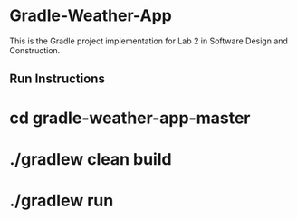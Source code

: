 # Gradle-Weather-App
This is the Gradle project implementation for Lab 2 in Software Design and Construction.

## Run Instructions
# cd gradle-weather-app-master
# ./gradlew clean build
# ./gradlew run
